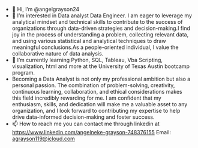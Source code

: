 - 👋 Hi, I’m @angelgrayson24
- 👀 I’m interested in Data analyst Data Engineer.  I am eager to leverage my analytical mindset and technical skills to contribute to the success of organizations through data-driven strategies and decision-making.I find joy in the process of understanding a problem, collecting relevant data, and using various statistical and analytical techniques to draw meaningful conclusions.As a people-oriented individual, I value the collaborative nature of data analysis.
- 🌱 I’m currently learning Python, SQL, Tableau, Vba Scripting, visualization, html and more at the University of Texas Austin bootcamp program.
- Becoming a Data Analyst is not only my professional ambition but also a personal passion. The combination of problem-solving, creativity, continuous learning, collaboration, and ethical considerations makes this field incredibly rewarding for me. I am confident that my enthusiasm, skills, and dedication will make me a valuable asset to any organization, and I look forward to contributing my expertise to help drive data-informed decision-making and foster success.
- 📫 How to reach me you can contact me through linkedin at https://www.linkedin.com/angelneke-grayson-748376155 Email: agrayson119@icloud.com


<!---
angelgrayson24/angelgrayson24 is a ✨ special ✨ repository because its `README.md` (this file) appears on your GitHub profile.
You can click the Preview link to take a look at your changes.
--->
